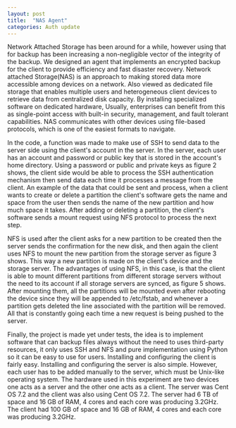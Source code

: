 ```yaml
---
layout: post
title:  "NAS Agent"
categories: Auth update
---
```

Network Attached Storage has been around for a while, however using that for backup has been increasing a non-negligible vector of the integrity of the backup. We designed an agent that implements an encrypted backup for the client to provide efficiency and fast disaster recovery.
Network attached Storage(NAS) is an approach to making stored data more accessible among devices on a network. Also viewed as dedicated file storage that enables multiple users and heterogeneous client devices to retrieve data from centralized disk capacity. By installing specialized software on dedicated hardware, Usually, enterprises can benefit from this as single-point access with built-in security, management, and fault tolerant capabilities. NAS communicates with other devices using file-based protocols, which is one of the easiest formats to navigate. 

In the code, a function was made to make use of SSH to send data to the server side using the client's account in the server. In the server, each user has an account and password or public key that is stored in the account's home directory. Using a password or public and private keys as figure 2 shows, the client side would be able to process the SSH authentication mechanism then send data each time it processes a message from the client. An example of the data that could be sent and process, when a client wants to create or delete a partition the client's software gets the name and space from the user then sends the name of the new partition and how much space it takes. After adding or deleting a partition, the client's software sends a mount request using NFS protocol to process the next step. 

NFS is used after the client asks for a new partition to be created then the server sends the confirmation for the new disk, and then again the client uses NFS to mount the new partition from the storage server as figure 3 shows. This way a new partition is made on the client's device and the storage server. The advantages of using NFS, in this case, is that the client is able to mount different partitions from different storage servers without the need to its account if all storage servers are synced, as figure 5 shows. After mounting them, all the partitions will be mounted even after rebooting the device since they will be appended to /etc/fstab, and whenever a partition gets deleted the line associated with the partition will be removed. All that is constantly going each time a new request is being pushed to the server.

Finally, the project is made yet under tests, the idea is to implement software that can backup files always without the need to uses third-party resources, it only uses SSH and NFS and pure implementation using Python so it can be easy to use for users. Installing and configuring the client is fairly easy. Installing and configuring the server is also simple. However, each user has to be added manually to the server, which must be Unix-like operating system. The hardware used in this experiment are two devices one acts as a server and the other one acts as a client. The server was Cent OS 7.2 and the client was also using Cent OS 7.2. The server had 6 TB of space and 16 GB of RAM, 4 cores and each core was producing 3.2GHz. The client had 100 GB of space and 16 GB of RAM, 4 cores and each core was producing 3.2GHz.